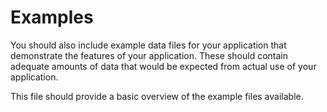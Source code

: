 # Examples

You should also include example data files for your application that demonstrate the
features of your application. These should contain adequate amounts of data that
would be expected from actual use of your application.

This file should provide a basic overview of the example files available.
